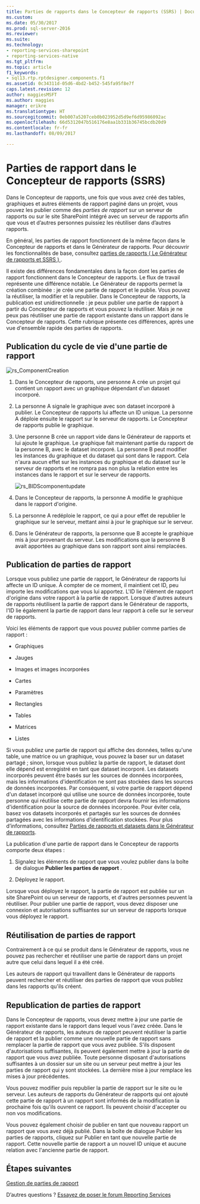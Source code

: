 ```yaml
---
title: Parties de rapports dans le Concepteur de rapports (SSRS) | Documents Microsoft
ms.custom: 
ms.date: 05/30/2017
ms.prod: sql-server-2016
ms.reviewer: 
ms.suite: 
ms.technology:
- reporting-services-sharepoint
- reporting-services-native
ms.tgt_pltfrm: 
ms.topic: article
f1_keywords:
- sql13.rtp.rptdesigner.components.f1
ms.assetid: 0c34311d-05d6-4bd2-b452-545fa95f8e7f
caps.latest.revision: 12
author: maggiesMSFT
ms.author: maggies
manager: erikre
ms.translationtype: HT
ms.sourcegitcommit: 0eb007a5207ceb0b023952d5d9ef6d95986092ac
ms.openlocfilehash: 66d5312047b516176e8aa1b331b36745bcdb20d9
ms.contentlocale: fr-fr
ms.lasthandoff: 08/09/2017

---
```


# <a name="report-parts-in-report-designer-ssrs"></a>Parties de rapport dans le Concepteur de rapports (SSRS)

  Dans le Concepteur de rapports, une fois que vous avez créé des tables, graphiques et autres éléments de rapport paginé dans un projet, vous pouvez les publier comme des *parties de rapport* sur un serveur de rapports ou sur le site SharePoint intégré avec un serveur de rapports afin que vous et d’autres personnes puissiez les réutiliser dans d’autres rapports.  
  
 En général, les parties de rapport fonctionnent de la même façon dans le Concepteur de rapports et dans le Générateur de rapports. Pour découvrir les fonctionnalités de base, consultez [parties de rapports &#40; Le Générateur de rapports et SSRS &#41; ](../../reporting-services/report-design/report-parts-report-builder-and-ssrs.md).  
  
 Il existe des différences fondamentales dans la façon dont les parties de rapport fonctionnent dans le Concepteur de rapports. Le flux de travail représente une différence notable. Le Générateur de rapports permet la création combinée : je crée une partie de rapport et le publie. Vous pouvez la réutiliser, la modifier et la republier. Dans le Concepteur de rapports, la publication est unidirectionnelle : je peux publier une partie de rapport à partir du Concepteur de rapports et vous pouvez la réutiliser. Mais je ne peux pas réutiliser une partie de rapport existante dans un rapport dans le Concepteur de rapports. Cette rubrique présente ces différences, après une vue d'ensemble rapide des parties de rapports.  
  
##  <a name="ComponentWorkflow"></a> Publication du cycle de vie d'une partie de rapport  
 ![rs_ComponentCreation](../../reporting-services/report-design/media/rs-componentcreation.gif "rs_ComponentCreation")  
  
1.  Dans le Concepteur de rapports, une personne A crée un projet qui contient un rapport avec un graphique dépendant d'un dataset incorporé.  
  
2.  La personne A signale le graphique avec son dataset incorporé à publier. Le Concepteur de rapports lui affecte un ID unique. La personne A déploie ensuite le rapport sur le serveur de rapports. Le Concepteur de rapports publie le graphique.  
  
3.  Une personne B crée un rapport vide dans le Générateur de rapports et lui ajoute le graphique. Le graphique fait maintenant partie du rapport de la personne B, avec le dataset incorporé. La personne B peut modifier les instances du graphique et du dataset qui sont dans le rapport. Cela n'aura aucun effet sur les instances du graphique et du dataset sur le serveur de rapports et ne rompra pas non plus la relation entre les instances dans le rapport et sur le serveur de rapports.  
  
     ![rs_BIDScomponentupdate](../../reporting-services/report-design/media/rs-bidscomponentupdate.gif "rs_BIDScomponentupdate")  
  
4.  Dans le Concepteur de rapports, la personne A modifie le graphique dans le rapport d'origine.  
  
5.  La personne A redéploie le rapport, ce qui a pour effet de republier le graphique sur le serveur, mettant ainsi à jour le graphique sur le serveur.  
  
6.  Dans le Générateur de rapports, la personne que B accepte le graphique mis à jour provenant du serveur. Les modifications que la personne B avait apportées au graphique dans son rapport sont ainsi remplacées.  
  
##  <a name="PublishingComponents"></a> Publication de parties de rapport  
 Lorsque vous publiez une partie de rapport, le Générateur de rapports lui affecte un ID unique. À compter de ce moment, il maintient cet ID, peu importe les modifications que vous lui apportez. L'ID lie l'élément de rapport d'origine dans votre rapport à la partie de rapport. Lorsque d'autres auteurs de rapports réutilisent la partie de rapport dans le Générateur de rapports, l'ID lie également la partie de rapport dans leur rapport à celle sur le serveur de rapports.  
  
 Voici les éléments de rapport que vous pouvez publier comme parties de rapport :  
  
-   Graphiques  
  
-   Jauges  
  
-   Images et images incorporées  
  
-   Cartes  
  
-   Paramètres  
  
-   Rectangles  
  
-   Tables  
  
-   Matrices  
  
-   Listes  
  
 Si vous publiez une partie de rapport qui affiche des données, telles qu'une table, une matrice ou un graphique, vous pouvez la baser sur un dataset partagé ; sinon, lorsque vous publiez la partie de rapport, le dataset dont elle dépend est enregistré en tant que dataset incorporé. Les datasets incorporés peuvent être basés sur les sources de données incorporées, mais les informations d'identification ne sont pas stockées dans les sources de données incorporées. Par conséquent, si votre partie de rapport dépend d'un dataset incorporé qui utilise une source de données incorporée, toute personne qui réutilise cette partie de rapport devra fournir les informations d'identification pour la source de données incorporée. Pour éviter cela, basez vos datasets incorporés et partagés sur les sources de données partagées avec les informations d'identification stockées. Pour plus d’informations, consultez [Parties de rapports et datasets dans le Générateur de rapports](../../reporting-services/report-data/report-parts-and-datasets-in-report-builder.md).  
  
 La publication d'une partie de rapport dans le Concepteur de rapports comporte deux étapes :  
  
1.  Signalez les éléments de rapport que vous voulez publier dans la boîte de dialogue **Publier les parties de rapport** .  
  
2.  Déployez le rapport.  
  
 Lorsque vous déployez le rapport, la partie de rapport est publiée sur un site SharePoint ou un serveur de rapports, et d'autres personnes peuvent la réutiliser. Pour publier une partie de rapport, vous devez disposer une connexion et autorisations suffisantes sur un serveur de rapports lorsque vous déployez le rapport.  
  
  
##  <a name="SearchReuseComponents"></a> Réutilisation de parties de rapport  
 Contrairement à ce qui se produit dans le Générateur de rapports, vous ne pouvez pas rechercher et réutiliser une partie de rapport dans un projet autre que celui dans lequel il a été créé.  
  
 Les auteurs de rapport qui travaillent dans le Générateur de rapports peuvent rechercher et réutiliser des parties de rapport que vous publiez dans les rapports qu'ils créent.  
  
##  <a name="RepublishingComponents"></a> Republication de parties de rapport  
 Dans le Concepteur de rapports, vous devez mettre à jour une partie de rapport existante dans le rapport dans lequel vous l'avez créée. Dans le Générateur de rapports, les auteurs de rapport peuvent réutiliser la partie de rapport et la publier comme une nouvelle partie de rapport sans remplacer la partie de rapport que vous avez publiée. S'ils disposent d'autorisations suffisantes, ils peuvent également mettre à jour la partie de rapport que vous avez publiée. Toute personne disposant d'autorisations suffisantes à un dossier sur un site ou un serveur peut mettre à jour les parties de rapport qui y sont stockées. La dernière mise à jour remplace les mises à jour précédentes.  
  
 Vous pouvez modifier puis republier la partie de rapport sur le site ou le serveur. Les auteurs de rapports du Générateur de rapports qui ont ajouté cette partie de rapport à un rapport sont informés de la modification la prochaine fois qu'ils ouvrent ce rapport. Ils peuvent choisir d'accepter ou non vos modifications.  
  
 Vous pouvez également choisir de publier en tant que nouveau rapport un rapport que vous avez déjà publié. Dans la boîte de dialogue Publier les parties de rapports, cliquez sur Publier en tant que nouvelle partie de rapport. Cette nouvelle partie de rapport a un nouvel ID unique et aucune relation avec l'ancienne partie de rapport.  

## <a name="next-steps"></a>Étapes suivantes

[Gestion de parties de rapport](../../reporting-services/report-design/managing-report-parts.md)  

D’autres questions ? [Essayez de poser le forum Reporting Services](http://go.microsoft.com/fwlink/?LinkId=620231)
